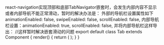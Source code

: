 

react-navigation实现顶部和底部TabNavigator嵌套时，会发生内部内容不显示或者内部导航不能正常滑动，暂时的解决办法是：
外部的导航栏设置属性如下  animationEnabled: false,
                     swipeEnabled: false,
		     scrollEnabled: false,
内部导航栏设置：animationEnabled: true,
             scrollEnabled: false,
并将内部导航栏这样导出： 
//这样暂时解决嵌套滑动的问题
export default class Tab extends Component {
  render() {
    return (
      <TabInHome />
    );
  }
}
